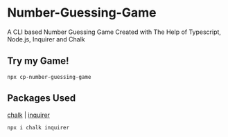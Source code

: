 # Number-Guessing-Game
A CLI based Number Guessing Game Created with The Help of Typescript, Node.js, Inquirer and Chalk 

## Try my Game!
```
npx cp-number-guessing-game
```

## Packages Used
[chalk](https://github.com/chalk/chalk) | 
[inquirer](https://github.com/SBoudrias/Inquirer.js)

```
npx i chalk inquirer
```
